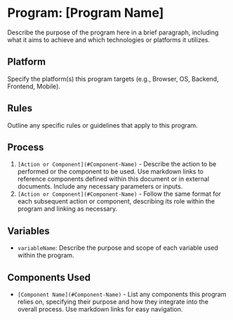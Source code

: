 # Program: [Program Name]

Describe the purpose of the program here in a brief paragraph, including what it aims to achieve and which technologies or platforms it utilizes.

## Platform

Specify the platform(s) this program targets (e.g., Browser, OS, Backend, Frontend, Mobile).

## Rules

Outline any specific rules or guidelines that apply to this program.

## Process

1. `[Action or Component](#Component-Name)` - Describe the action to be performed or the component to be used. Use markdown links to reference components defined within this document or in external documents. Include any necessary parameters or inputs.
2. `[Action or Component](#Component-Name)` - Follow the same format for each subsequent action or component, describing its role within the program and linking as necessary.

## Variables

- `variableName`: Describe the purpose and scope of each variable used within the program.

## Components Used

- `[Component Name](#Component-Name)` - List any components this program relies on, specifying their purpose and how they integrate into the overall process. Use markdown links for easy navigation.
